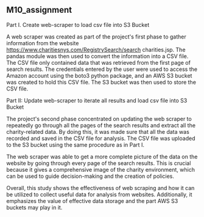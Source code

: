 
## M10_assignment

Part I. Create web-scraper to load csv file into S3 Bucket 

A web scraper was created as part of the project's first phase to gather information from the website https://www.charitiesnys.com/RegistrySearch/search charities.jsp. The pandas module was then used to convert the information into a CSV file. The CSV file only contained data that was retrieved from the first page of search results. The credentials entered by the user were used to access the Amazon account using the boto3 python package, and an AWS S3 bucket was created to hold this CSV file. The S3 bucket was then used to store the CSV file.

Part II: Update web-scraper to iterate all results and load csv file into S3 Bucket

The project's second phase concentrated on updating the web scraper to repeatedly go through all the pages of the search results and extract all the charity-related data. By doing this, it was made sure that all the data was recorded and saved in the CSV file for analysis. The CSV file was uploaded to the S3 bucket using the same procedure as in Part I.

The web scraper was able to get a more complete picture of the data on the website by going through every page of the search results. This is crucial because it gives a comprehensive image of the charity environment, which can be used to guide decision-making and the creation of policies.

Overall, this study shows the effectiveness of web scraping and how it can be utilized to collect useful data for analysis from websites. Additionally, it emphasizes the value of effective data storage and the part AWS S3 buckets may play in it.
